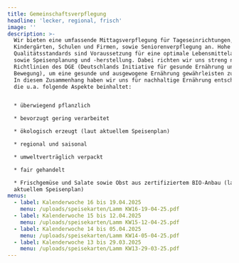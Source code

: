 ```yaml
---
title: Gemeinschaftsverpflegung
headline: 'lecker, regional, frisch'
image: ''
description: >-
  Wir bieten eine umfassende Mittagsverpflegung für Tageseinrichtungen,
  Kindergärten, Schulen und Firmen, sowie Seniorenverpflegung an. Hohe
  Qualitätsstandards sind Voraussetzung für eine optimale Lebensmittelauswahl
  sowie Speisenplanung und -herstellung. Dabei richten wir uns streng nach den
  Richtlinien des DGE (Deutschlands Initiative für gesunde Ernährung und mehr
  Bewegung), um eine gesunde und ausgewogene Ernährung gewährleisten zu können.
  In diesem Zusammenhang haben wir uns für nachhaltige Ernährung entschieden,
  die u.a. folgende Aspekte beinhaltet:


  * überwiegend pflanzlich

  * bevorzugt gering verarbeitet

  * ökologisch erzeugt (laut aktuellem Speisenplan)

  * regional und saisonal

  * umweltverträglich verpackt

  * fair gehandelt

  * Frischgemüse und Salate sowie Obst aus zertifiziertem BIO-Anbau (laut
  aktuellem Speisenplan)
menus:
  - label: Kalenderwoche 16 bis 19.04.2025
    menu: /uploads/speisekarten/Lamm KW16-19-04-25.pdf
  - label: Kalenderwoche 15 bis 12.04.2025
    menu: /uploads/speisekarten/Lamm KW15-12-04-25.pdf
  - label: Kalenderwoche 14 bis 05.04.2025
    menu: /uploads/speisekarten/Lamm KW14-05-04-25.pdf
  - label: Kalenderwoche 13 bis 29.03.2025
    menu: /uploads/speisekarten/Lamm KW13-29-03-25.pdf
---
```


